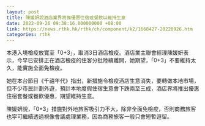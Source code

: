 ```yaml
---
layout: post
title: 陳媛妍說酒店業界將推優惠住宿或餐飲以維持生意
date: 2022-09-26 09:38:16.000000000 +08:00
link: https://news.rthk.hk/rthk/ch/component/k2/1668427-20220926.htm
categories: rthk
---
```


本港入境檢疫放寬至「0+3」，取消3日酒店檢疫。酒店業主聯會經理陳媛妍表示，今早已安排正在酒店檢疫的住客分批陸續離開，她期望，「0+3」不要維持太久，能實施全面免檢疫。

她在本台節目《千禧年代》指出，新措施令檢疫酒店生意消失，要轉做本地市場，但不少市民計劃外遊，預計本地度假住宿生意會下跌兩至三成，酒店界將推出優惠住宿套餐或餐飲優惠，期望維持生意。

陳媛妍說，「0+3」措施對外地旅客吸引力不大，除非全面免檢疫，否則商務旅客也寜可繼續透過視像會議處理業務，因為商務旅客一般只會短暫逗留。
